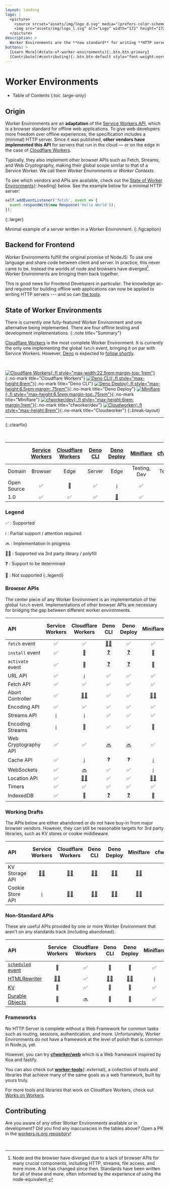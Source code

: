 ```yaml
---
layout: landing
logo: |
  <picture>
    <source srcset="assets/img/logo_d.svg" media="(prefers-color-scheme: dark)">
    <img src="assets/img/logo_l.svg" alt="Logo" width="172" height="172">
  </picture>
description: >
  Worker Environments are the **new standard** for writing **HTTP servers** in JavaScript.
buttons: >
  [Learn More](#state-of-worker-environments){:.btn.btn-primary}
  [Contribute](#contributing){:.btn.btn-default style="font-weight:normal"}
---
```


# Worker Environments

* Table of Contents
{:toc .large-only}

## Origin

Worker Environments are an **adaptation** of the [Service Workers API][sw], which is a browser standard for offline web applications. To give web developers more freedom over offline experiences, the specification includes a (minimal) HTTP server. Since it was published, **other vendors have implemented this API** for servers that run in the cloud — or on the edge in the case of [Cloudflare Workers][cw].

Typically, they also implement other browser APIs such as Fetch, Streams, and Web Cryptography, making their global scope similar to that of a Service Worker. We call them _Worker Environments_ or _Worker Contexts_. 

To see which vendors and APIs are available, check out the [State of Worker Environments](#state-of-worker-environments){:.heading} below. See the example below for a minimal HTTP server:

```js
self.addEventListener('fetch', event => {
  event.respondWith(new Response('Hello World'));
});
```
{:.larger}

Minimal example of a server written in a Worker Environment.
{:.figcaption}


## Backend for Frontend

Worker Environments fulfill the original promise of NodeJS: To use one language and share code between client and server. In practice, this never came to be. Instead the worlds of node and browsers have diverged[^1]. Worker Environments are bringing them back together.  

This is good news for Frontend Developers in particular: The knowledge ac- and required for building offline web applications can now be applied to writing HTTP servers --- and so can [the tools](#frameworks).

[^1]: Node and the browser have diverged due to a lack of browser APIs for many crucial components, including HTTP, streams, file access, and more more. A lot has changed since then. Standards have been written for all of these and more, often informed by the experience of using the node-equivalent.


## State of Worker Environments

There is currently one fully-featured Worker Environment and one alternative being implemented. There are four offline testing and development implementations.
{:.note title="Summary"}

[Cloudflare Workers][cw] is the most complete Worker Environment. It is currently the only one implementing the global `fetch` event, bringing it on par with Service Workers. However, [Deno][dn] is expected to [follow shortly][x6].

<br/>

[![Cloudflare Workers](assets/img/cfworkers.svg){:.fl style="max-width:22.5rem;margin-top: 1rem"}][cw]{:.no-mark title="Cloudflare Workers"}
[![Deno CLI](assets/img/deno.svg){:.fl style="max-height:8rem"}][dn]{:.no-mark title="Deno CLI"}
[![Deno Deploy](assets/img/deno-deploy.png){:.fl style="max-height:6.5rem;margin:.75rem"}][dnd]{:.no-mark title="Deno Deploy"}
[![Miniflare](assets/img/miniflare.png){:.fl style="max-height:6.5rem;margin-top:.75rem"}][mfl]{:.no-mark title="Miniflare"}
[![cfworker/dev](assets/img/cfworkerdev.png){:.fl style="max-height:6rem; margin:1rem"}][cdv]{:.no-mark title="cfworker/dev"}
[![Cloudworker](assets/img/cloudworker.png){:.fl style="max-height:8rem"}][dsc]{:.no-mark title="Cloudworker"}
{:.break-layout}

***
{:.clearfix}

<br/>

|                         | [Service Workers][sw] | [Cloudflare Workers][cw] | [Deno CLI][dn] | [Deno Deploy][dnd] | [Miniflare][mfl] | [cfworker/dev][cdv] | [Cloudworker][dsc] | [cloudflare-<br/>worker-local][wlc] |
|:------------------------|:---------------------:|:------------------------:|:--------------:|:------------------:|:----------------:|:-------------------:|:------------------:|:-----------------------------------:|
| Domain                  | Browser               | Edge                     | Server         | Edge               | Testing, Dev     | Testing, Dev        | Testing, Dev       | Testing, Dev                        |
| Open Source             | ✅ | 🚫 | ✅ | [ℹ️][c2] | ✅ | ✅ | ✅       | ✅ |
| 1.0                     | ✅ | ✅ | ✅ | [🚫][c2] | ✅ | ✅ | [💀][c1] | ✅ |

[c1]: https://github.com/dollarshaveclub/cloudworker#%EF%B8%8F-cloudworker-is-no-longer-actively-maintained-at-dollar-shave-club-if-youre-interested-in-volunteering-to-help-please-open-an-issue-%EF%B8%8F
[c2]: https://deno.com/deploy

[dnd]: https://deno.com/deploy
[mfl]: https://miniflare.dev

### Legend

✅
: Supported
 
ℹ️
: Partial support / attention required

🔜
: Implementation in progress

👨‍💻
: Supported via 3rd party library / polyfill

❓
: Support to be determined

🚫
: Not supported
{:.legend}


### Browser APIs

The center piece of any Worker Environment is an implementation of the global `fetch` event. 
Implementations of other browser APIs are necessary for bridging the gap between different worker environments.

| API                     | Service Workers | Cloudflare Workers | Deno CLI | Deno Deploy | Miniflare | cfworker/dev | Cloudworker | cloudflare-<br/>worker-local |
|:------------------------|:---------------:|:------------------:|:--------:|:-----------:|:---------:|:------------:|:-----------:|:----------------------------:|
| `fetch` event           |  ✅      |  ✅      | [👨‍💻][xb] |  ✅      |   ✅       |  ✅      |  ✅      |  ✅      |
| `install` event         |  ✅      |  🚫      | [❓][x6] | [❓][x6] |   🚫       |  🚫      |  🚫      |  🚫      |
| `activate` event        |  ✅      |  🚫      | [❓][x6] | [❓][x6] |   🚫       |  🚫      |  🚫      |  🚫      |
| URL API                 |  ✅      | [ℹ️][x5] |  ✅      |  ✅      |   ✅       |  ✅      |  ✅      |  ✅      |
| Fetch API               |  ✅      |  ✅      |  ✅      |  ✅      |   ✅       |  ✅      |  ✅      |  ✅      |
| Abort Controller        |  ✅      | [👨‍💻][x1] |  ✅      |  ✅      |  [👨‍💻][x1]  | [👨‍💻][x1] | [👨‍💻][x1] | [👨‍💻][x1] |
| Encoding API            |  ✅      |  ✅      |  ✅      |  ✅      |   ✅       |  ✅      |  ✅      |  ✅      |
| Streams API             | [ℹ️][x2] | [ℹ️][x4] |  ✅      |  ✅      |   ✅       |  ✅      |  ℹ️      |  🚫      |
| Encoding Streams        | [ℹ️][x0] |  🚫      |  ✅      |  ✅      |   🚫       |  🚫      |  🚫      |  🚫      |
| Web Cryptography API    |  ✅      |  ✅      | [🔜][x8] | [🔜][x8] |   ✅       |  ✅      |  ✅      |  ✅      |
| Cache API               |  ✅      | [ℹ️][xa] |  ❓      |  ❓      |  [ℹ️][xd]  |  ✅      |  ℹ️      |  ℹ️      |
| WebSockets              |  ✅      | [🔜][xc] |  ✅      |  ✅      |  [ℹ️][xe]  |  🚫      |  🚫      |  🚫      |
| Location API            |  ✅      | [👨‍💻][x9]️ |  ✅      |  ✅      |  [👨‍💻][x9]️  | [👨‍💻][x9] | [👨‍💻][x9] | [👨‍💻][x9] |
| Timers                  |  ✅      |  ✅      |  ✅      |  ✅      |   ✅       |  ✅      |  ✅      |  ✅      |
| IndexedDB               |  ✅      |  🚫      | [❓][x3] | [❓][x3] |   🚫       |  🚫      |  🚫      |  🚫      |

[x1]: https://github.com/mo/abortcontroller-polyfill
[x2]: https://caniuse.com/streams
[x3]: https://github.com/denoland/deno/issues/1699
[x4]: https://developers.cloudflare.com/workers/learning/using-streams
[x5]: https://developers.cloudflare.com/workers/runtime-apis/web-standards#url-api
[x6]: https://github.com/denoland/deno/issues/5957#issuecomment-722568905
[x7]: https://github.com/denoland/deno/issues/8824#:~:Re-align%20Streams%20to%20current%20standards
[x8]: https://github.com/denoland/deno/issues/1891
[x9]: https://github.com/worker-tools/location-polyfill
[x0]: https://caniuse.com/?search=text(en%7Cde)coderstream
[xa]: https://developers.cloudflare.com/workers/learning/how-the-cache-works
[xb]: https://github.com/worker-tools/deno-fetch-event-adapter
[xc]: https://blog.cloudflare.com/introducing-workers-durable-objects/#can-durable-objects-serve-websockets
[xd]: https://miniflare.dev/cache.html
[xe]: https://miniflare.dev/web-sockets.html


### Working Drafts
The APIs below are either abandoned or do not have buy-in from major browser vendors. However, they can still be reasonable targets for 3rd party libraries, such as KV stores or cookie middleware.

| API                     | Service Workers | Cloudflare Workers | Deno CLI | Deno Deploy | Miniflare | cfworker/dev | Cloudworker | cloudflare-<br/>worker-local |
|:------------------------|:---------------:|:------------------:|:--------:|:-----------:|:---------:|:------------:|:-----------:|:----------------------------:|
| KV Storage API          | [👨‍💻][w1] | [👨‍💻][w2] | [👨‍💻][w6] | [👨‍💻][w6] | [👨‍💻][w2] | [👨‍💻][w6] | [👨‍💻][w2] | [👨‍💻][w2] |
| Cookie Store API        | [ℹ️][w3] | [👨‍💻][w4] | [👨‍💻][w4] | [👨‍💻][w4] | [👨‍💻][w4] | [👨‍💻][w4] | [👨‍💻][w4] | [👨‍💻][w4] |

[w1]: https://github.com/GoogleChromeLabs/kv-storage-polyfill
[w2]: https://github.com/worker-tools/cloudflare-kv-storage
[w3]: https://caniuse.com/cookie-store-api
[w4]: https://github.com/worker-tools/request-cookie-store
[w5]: https://github.com/denoland/deno/issues/1923
[w6]: https://github.com/worker-tools/deno-kv-storage


### Non-Standard APIs
These are useful APIs provided by one or more Worker Environment that aren't on any standards track (including abandoned). 

| API                     | Service Workers | Cloudflare Workers | Deno CLI | Deno Deploy | Miniflare | cfworker/dev | Cloudworker | cloudflare-<br/>worker-local |
|:------------------------|:---------------:|:------------------:|:--------:|:-----------:|:---------:|:------------:|:-----------:|:----------------------------:|
| [`scheduled` event][u1] | 🚫       | ✅ | 🚫       | 🚫       |  ✅      | 🚫 | 🚫       | 🚫       |
| [HTMLRewriter][u2]      | [👨‍💻][u7] | ✅ | [👨‍💻][u7] | [👨‍💻][u7] | [ℹ️][u8] | ✅ | [👨‍💻][u7] | [👨‍💻][u7] |
| [KV][u3]                | 🚫       | ✅ | 🚫       | 🚫       |  ✅      | ✅ | [ℹ️][u5] | [ℹ️][u6] |
| [Durable Objects][u4]   | 🚫       | 🔜 | 🚫       | 🚫       |  ✅      | 🚫 | 🚫       | 🚫       |

[u1]: https://developers.cloudflare.com/workers/runtime-apis/scheduled-event
[u2]: https://developers.cloudflare.com/workers/runtime-apis/html-rewriter
[u3]: https://developers.cloudflare.com/workers/runtime-apis/kv
[u4]: https://developers.cloudflare.com/workers/runtime-apis/durable-objects
[u5]: https://github.com/dollarshaveclub/cloudworker#workers-kv
[u6]: https://github.com/gja/cloudflare-worker-local#cloudflare-kv-store-emulation-using-minio-or-any-s3-compatible-service
[u7]: https://github.com/worker-tools/parsed-html-rewriter
[u8]: https://github.com/mrbbot/html-rewriter-wasm#caveats


### Frameworks
No HTTP Server is complete without a Web Framework for common tasks such as routing, sessions, authentication, and more. 
Unfortunately, Worker Environments do not have a framework at the level of polish that is common in Node.js, yet.

However, you can try [**cfworker/web**](https://github.com/cfworker/cfworker/blob/main/packages/web/README.md) which is a Web framework inspired by Koa and fastify.

You can also check out [**worker-tools**][wt]{:.external}, a collection of tools and libraries that achieve many of the same goals as a web framework, built by yours truly.

For more tools and libraries that work on Cloudflare Workers, check out [Works on Workers](https://workers.cloudflare.com/works).

## Contributing

Are you aware of any other Worker Environments available or in development? Did you find any inaccuracies in the tables above? Open a PR in the [workers.js.org repository](https://github.com/worker-tools/workers.js.org)!

<!-- <br/>

***

## The API Economy
Worker Environments are not meant to provide everything traditional web servers did. They are better understood as the "glue" between browser clients and various API backends that have taken over much of their functionality. Consider the difference between traditional web architecture and the "API Economy":

<picture style="display:block;text-align:center">
  <source srcset="assets/img/1_d.svg" media="(prefers-color-scheme:dark)">
  <img src="assets/img/1_l.svg" alt="1" style="max-width:34rem">
</picture>

How web services used to be written.  
{:.figcaption}

<picture style="display:block;text-align:center">
  <source srcset="assets/img/2_d.svg" media="(prefers-color-scheme:dark)">
  <img src="assets/img/2_l.svg" alt="1" style="max-width:34rem">
</picture>

The model for the next decade: Edge Workers sit between Service Workers and 3rd Party APIs.   
{:.figcaption}

Taking this model to its logical conclusion, backends shrink to the size of API brokers. Scriptable Worker Environments are more than capable of playing that role. -->

[sw]: https://w3c.github.io/ServiceWorker/
[cw]: https://workers.cloudflare.com
[dn]: https://deno.land
[dsc]: https://github.com/dollarshaveclub/cloudworker
[wt]: https://worker-tools.github.io
[wlc]: https://github.com/gja/cloudflare-worker-local
[cdv]: https://github.com/cfworker/cfworker/tree/main/packages/dev

<br/>
<style>
  dl.legend {
    display: grid;
    grid-template-columns: repeat(auto-fill, 36px minmax(min(300px, 100%), 1fr));
    grid-gap: 0.5rem;
  }

  dl.legend dd {
    margin: 0;
  }
  table th:first-of-type {
      width: 220px;
  }
  table th:not(:first-of-type) {
      width: 180px;
  }
  table a::after { content: none!important; }
</style>
